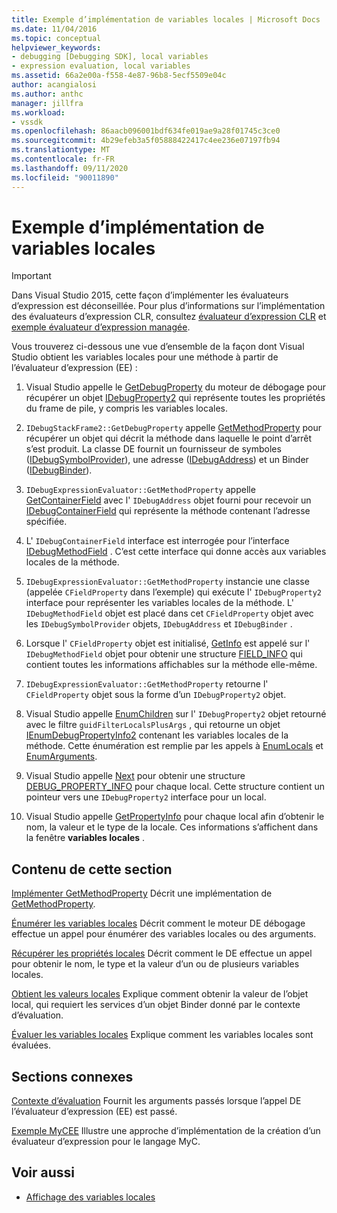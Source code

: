 ```yaml
---
title: Exemple d’implémentation de variables locales | Microsoft Docs
ms.date: 11/04/2016
ms.topic: conceptual
helpviewer_keywords:
- debugging [Debugging SDK], local variables
- expression evaluation, local variables
ms.assetid: 66a2e00a-f558-4e87-96b8-5ecf5509e04c
author: acangialosi
ms.author: anthc
manager: jillfra
ms.workload:
- vssdk
ms.openlocfilehash: 86aacb096001bdf634fe019ae9a28f01745c3ce0
ms.sourcegitcommit: 4b29efeb3a5f05888422417c4ee236e07197fb94
ms.translationtype: MT
ms.contentlocale: fr-FR
ms.lasthandoff: 09/11/2020
ms.locfileid: "90011890"
---
```

# <a name="sample-implementation-of-locals"></a>Exemple d’implémentation de variables locales
> [!IMPORTANT]
> Dans Visual Studio 2015, cette façon d’implémenter les évaluateurs d’expression est déconseillée. Pour plus d’informations sur l’implémentation des évaluateurs d’expression CLR, consultez [évaluateur d’expression CLR](https://github.com/Microsoft/ConcordExtensibilitySamples/wiki/CLR-Expression-Evaluators) et [exemple évaluateur d’expression managée](https://github.com/Microsoft/ConcordExtensibilitySamples/wiki/Managed-Expression-Evaluator-Sample).

 Vous trouverez ci-dessous une vue d’ensemble de la façon dont Visual Studio obtient les variables locales pour une méthode à partir de l’évaluateur d’expression (EE) :

1. Visual Studio appelle le [GetDebugProperty](../../extensibility/debugger/reference/idebugstackframe2-getdebugproperty.md) du moteur de débogage pour récupérer un objet [IDebugProperty2](../../extensibility/debugger/reference/idebugproperty2.md) qui représente toutes les propriétés du frame de pile, y compris les variables locales.

2. `IDebugStackFrame2::GetDebugProperty` appelle [GetMethodProperty](../../extensibility/debugger/reference/idebugexpressionevaluator-getmethodproperty.md) pour récupérer un objet qui décrit la méthode dans laquelle le point d’arrêt s’est produit. La classe DE fournit un fournisseur de symboles ([IDebugSymbolProvider](../../extensibility/debugger/reference/idebugsymbolprovider.md)), une adresse ([IDebugAddress](../../extensibility/debugger/reference/idebugaddress.md)) et un Binder ([IDebugBinder](../../extensibility/debugger/reference/idebugbinder.md)).

3. `IDebugExpressionEvaluator::GetMethodProperty` appelle [GetContainerField](../../extensibility/debugger/reference/idebugsymbolprovider-getcontainerfield.md) avec l' `IDebugAddress` objet fourni pour recevoir un [IDebugContainerField](../../extensibility/debugger/reference/idebugcontainerfield.md) qui représente la méthode contenant l’adresse spécifiée.

4. L' `IDebugContainerField` interface est interrogée pour l’interface [IDebugMethodField](../../extensibility/debugger/reference/idebugmethodfield.md) . C’est cette interface qui donne accès aux variables locales de la méthode.

5. `IDebugExpressionEvaluator::GetMethodProperty` instancie une classe (appelée `CFieldProperty` dans l’exemple) qui exécute l' `IDebugProperty2` interface pour représenter les variables locales de la méthode. L' `IDebugMethodField` objet est placé dans cet `CFieldProperty` objet avec les `IDebugSymbolProvider` objets, `IDebugAddress` et `IDebugBinder` .

6. Lorsque l' `CFieldProperty` objet est initialisé, [GetInfo](../../extensibility/debugger/reference/idebugfield-getinfo.md) est appelé sur l' `IDebugMethodField` objet pour obtenir une structure [FIELD_INFO](../../extensibility/debugger/reference/field-info.md) qui contient toutes les informations affichables sur la méthode elle-même.

7. `IDebugExpressionEvaluator::GetMethodProperty` retourne l' `CFieldProperty` objet sous la forme d’un `IDebugProperty2` objet.

8. Visual Studio appelle [EnumChildren](../../extensibility/debugger/reference/idebugproperty2-enumchildren.md) sur l' `IDebugProperty2` objet retourné avec le filtre `guidFilterLocalsPlusArgs` , qui retourne un objet [IEnumDebugPropertyInfo2](../../extensibility/debugger/reference/ienumdebugpropertyinfo2.md) contenant les variables locales de la méthode. Cette énumération est remplie par les appels à [EnumLocals](../../extensibility/debugger/reference/idebugmethodfield-enumlocals.md) et [EnumArguments](../../extensibility/debugger/reference/idebugmethodfield-enumarguments.md).

9. Visual Studio appelle [Next](../../extensibility/debugger/reference/ienumdebugpropertyinfo2-next.md) pour obtenir une structure [DEBUG_PROPERTY_INFO](../../extensibility/debugger/reference/debug-property-info.md) pour chaque local. Cette structure contient un pointeur vers une `IDebugProperty2` interface pour un local.

10. Visual Studio appelle [GetPropertyInfo](../../extensibility/debugger/reference/idebugproperty2-getpropertyinfo.md) pour chaque local afin d’obtenir le nom, la valeur et le type de la locale. Ces informations s’affichent dans la fenêtre **variables locales** .

## <a name="in-this-section"></a>Contenu de cette section
 [Implémenter GetMethodProperty](../../extensibility/debugger/implementing-getmethodproperty.md) Décrit une implémentation de [GetMethodProperty](../../extensibility/debugger/reference/idebugexpressionevaluator-getmethodproperty.md).

 [Énumérer les variables locales](../../extensibility/debugger/enumerating-locals.md) Décrit comment le moteur DE débogage effectue un appel pour énumérer des variables locales ou des arguments.

 [Récupérer les propriétés locales](../../extensibility/debugger/getting-local-properties.md) Décrit comment le DE effectue un appel pour obtenir le nom, le type et la valeur d’un ou de plusieurs variables locales.

 [Obtient les valeurs locales](../../extensibility/debugger/getting-local-values.md) Explique comment obtenir la valeur de l’objet local, qui requiert les services d’un objet Binder donné par le contexte d’évaluation.

 [Évaluer les variables locales](../../extensibility/debugger/evaluating-locals.md) Explique comment les variables locales sont évaluées.

## <a name="related-sections"></a>Sections connexes
 [Contexte d’évaluation](../../extensibility/debugger/evaluation-context.md) Fournit les arguments passés lorsque l’appel DE l’évaluateur d’expression (EE) est passé.

 [Exemple MyCEE](/previous-versions/) Illustre une approche d’implémentation de la création d’un évaluateur d’expression pour le langage MyC.

## <a name="see-also"></a>Voir aussi
- [Affichage des variables locales](../../extensibility/debugger/displaying-locals.md)